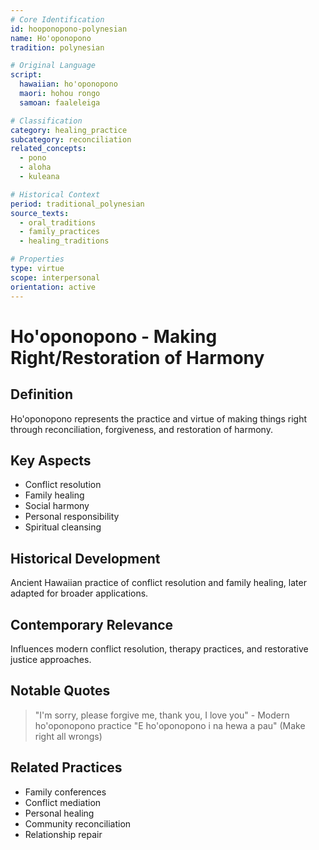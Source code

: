 ```yaml
---
# Core Identification
id: hooponopono-polynesian
name: Ho'oponopono
tradition: polynesian

# Original Language
script:
  hawaiian: ho'oponopono
  maori: hohou rongo
  samoan: faaleleiga

# Classification
category: healing_practice
subcategory: reconciliation
related_concepts:
  - pono
  - aloha
  - kuleana

# Historical Context
period: traditional_polynesian
source_texts:
  - oral_traditions
  - family_practices
  - healing_traditions

# Properties
type: virtue
scope: interpersonal
orientation: active
---
```


# Ho'oponopono - Making Right/Restoration of Harmony

## Definition
Ho'oponopono represents the practice and virtue of making things right through reconciliation, forgiveness, and restoration of harmony.

## Key Aspects
- Conflict resolution
- Family healing
- Social harmony
- Personal responsibility
- Spiritual cleansing

## Historical Development
Ancient Hawaiian practice of conflict resolution and family healing, later adapted for broader applications.

## Contemporary Relevance
Influences modern conflict resolution, therapy practices, and restorative justice approaches.

## Notable Quotes
> "I'm sorry, please forgive me, thank you, I love you" - Modern ho'oponopono practice
> "E ho'oponopono i na hewa a pau" (Make right all wrongs)

## Related Practices
- Family conferences
- Conflict mediation
- Personal healing
- Community reconciliation
- Relationship repair